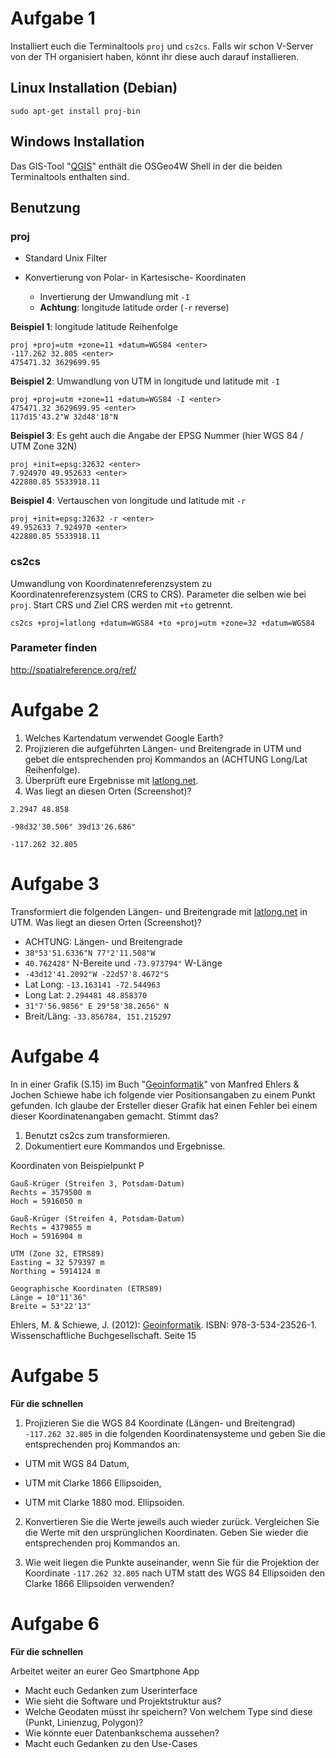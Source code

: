 # Aufgabe 1

Installiert euch die Terminaltools `proj` und `cs2cs`. Falls wir schon V-Server von der TH organisiert haben, könnt ihr diese auch darauf installieren.

## Linux Installation (Debian)

```
sudo apt-get install proj-bin
```

## Windows Installation

Das GIS-Tool "[QGIS](http://qgis.org/)" enthält die OSGeo4W Shell in der die beiden Terminaltools enthalten sind.

## Benutzung

### proj

- Standard Unix Filter
- Konvertierung von Polar- in Kartesische- Koordinaten

  - Invertierung der Umwandlung mit `-I`
  - **Achtung**: longitude latitude order (`-r` reverse)

**Beispiel 1**: longitude latitude Reihenfolge

```
proj +proj=utm +zone=11 +datum=WGS84 <enter>
-117.262 32.805 <enter>
475471.32 3629699.95
```

**Beispiel 2**: Umwandlung von UTM in longitude und latitude mit `-I`

```
proj +proj=utm +zone=11 +datum=WGS84 -I <enter>
475471.32 3629699.95 <enter>
117d15'43.2"W 32d48'18"N
```

**Beispiel 3**: Es geht auch die Angabe der EPSG Nummer (hier WGS 84 / UTM Zone 32N)

```
proj +init=epsg:32632 <enter>
7.924970 49.952633 <enter>
422880.85 5533918.11
```

**Beispiel 4**: Vertauschen von longitude und latitude mit `-r`

```
proj +init=epsg:32632 -r <enter>
49.952633 7.924970 <enter>
422880.85 5533918.11
```

### cs2cs

Umwandlung von Koordinatenreferenzsystem zu Koordinatenreferenzsystem (CRS to CRS). Parameter die selben wie bei `proj`. Start CRS und Ziel CRS werden mit `+to` getrennt.

```
cs2cs +proj=latlong +datum=WGS84 +to +proj=utm +zone=32 +datum=WGS84
```

### Parameter finden

<http://spatialreference.org/ref/>

# Aufgabe 2

1. Welches Kartendatum verwendet Google Earth?
2. Projizieren die aufgeführten Längen- und Breitengrade in UTM und gebet die entsprechenden proj Kommandos an (ACHTUNG Long/Lat Reihenfolge).
3. Überprüft eure Ergebnisse mit [latlong.net](https://www.latlong.net/lat-long-utm.html).
4. Was liegt an diesen Orten (Screenshot)?

```
2.2947 48.858

-98d32'30.506" 39d13'26.686"

-117.262 32.805
```

# Aufgabe 3

Transformiert die folgenden Längen- und Breitengrade mit [latlong.net](https://www.latlong.net) in UTM. Was liegt an diesen Orten (Screenshot)?

- ACHTUNG: Längen- und Breitengrade
- `38°53'51.6336"N 77°2'11.508"W`
- `40.762428°` N-Bereite und `-73.973794°` W-Länge
- `-43d12'41.2092"W -22d57'8.4672"S`
- Lat Long: `-13.163141 -72.544963`
- Long Lat: `2.294481 48.858370`
- `31°7'56.9856" E 29°58'38.2656" N`
- Breit/Läng: `-33.856784, 151.215297`

# Aufgabe 4

In in einer Grafik (S.15) im Buch "[Geoinformatik][gi]" von Manfred Ehlers & Jochen Schiewe habe ich folgende vier Positionsangaben zu einem Punkt gefunden. Ich glaube der Ersteller dieser Grafik hat einen Fehler bei einem dieser Koordinatenangaben gemacht. Stimmt das?

1. Benutzt cs2cs zum transformieren.
2. Dokumentiert eure Kommandos und Ergebnisse.

Koordinaten von Beispielpunkt P

```
Gauß-Krüger (Streifen 3, Potsdam-Datum)
Rechts = 3579500 m
Hoch = 5916050 m

Gauß-Krüger (Streifen 4, Potsdam-Datum)
Rechts = 4379855 m
Hoch = 5916904 m

UTM (Zone 32, ETRS89)
Easting = 32 579397 m
Northing = 5914124 m

Geographische Koordinaten (ETRS89)
Länge = 10°11'36"
Breite = 53°22'13"
```

Ehlers, M. & Schiewe, J. (2012): [Geoinformatik][gi]. ISBN: 978-3-534-23526-1\. Wissenschaftliche Buchgesellschaft. Seite 15

# Aufgabe 5

**Für die schnellen**

1. Projizieren Sie die WGS 84 Koordinate (Längen- und Breitengrad) `-117.262 32.805` in die folgenden Koordinatensysteme und geben Sie die entsprechenden proj Kommandos an:

  - UTM mit WGS 84 Datum,

  - UTM mit Clarke 1866 Ellipsoiden,

  - UTM mit Clarke 1880 mod. Ellipsoiden.

2. Konvertieren Sie die Werte jeweils auch wieder zurück. Vergleichen Sie die Werte mit den ursprünglichen Koordinaten. Geben Sie wieder die entsprechenden proj Kommandos an.

3. Wie weit liegen die Punkte auseinander, wenn Sie für die Projektion der Koordinate `-117.262 32.805` nach UTM statt des WGS 84 Ellipsoiden den Clarke 1866 Ellipsoiden verwenden?

# Aufgabe 6

**Für die schnellen**

Arbeitet weiter an eurer Geo Smartphone App

- Macht euch Gedanken zum Userinterface
- Wie sieht die Software und Projektstruktur aus?
- Welche Geodaten müsst ihr speichern? Von welchem Type sind diese (Punkt, Linienzug, Polygon)?
- Wie könnte euer Datenbankschema aussehen?
- Macht euch Gedanken zu den Use-Cases

[gi]: https://www.wbg-wissenverbindet.de/3640/Geoinformatik
